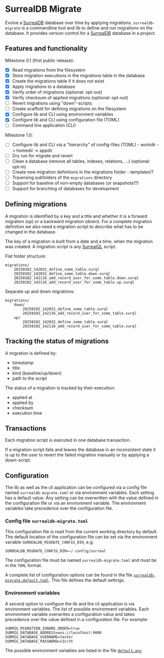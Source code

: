 # SurrealDB Migrate

Evolve a [SurrealDB] database over time by applying migrations. `surrealdb-migrate` is a commandline
tool and lib to define and run migrations on the database. It provides version control for a
[SurrealDB] database in a project.

## Features and functionality

Milestone 0.1 (first public release):

* [X] Read migrations from the filesystem
* [X] Store migration executions in the migrations table in the database
* [X] Create the migrations table if it does not exist
* [X] Apply migrations to a database
* [X] Verify order of migrations (optional: opt-out)
* [X] Verify checksum of applied migrations (optional: opt-out)
* [ ] Revert migrations using "down"-scripts
* [ ] Create scaffold for defining migrations on the filesystem
* [X] Configure lib and CLI using environment variables
* [X] Configure lib and CLI using configuration file (TOML)
* [ ] Command line application (CLI)

Milestone 1.0:

* [ ] Configure lib and CLI via a "hierarchy" of config-files (TOML) - workdir -> homedir -> appdir
* [ ] Dry run for migrate and revert
* [ ] Clean a database (remove all tables, indexes, relations, ...) (optional: opt-in)
* [ ] Create new migration definitions in the migrations folder - templates!?
* [ ] Traversing subfolders of the `migrations` directory
* [ ] Support for baseline of non-empty databases (or snapshots!?)
* [ ] Support for branching of databases for development

## Defining migrations

A migration is identified by a key and a title and whether it is a forward migration (up) or
a backward migration (down). For a complete migration definition we also need a migration script to
describe what has to be changed in the database.

The key of a migration is built from a date and a time, when the migration was created. A
migration script is any [SurrealQL] script.

Flat folder structure:

```text
migrations/
    20250102_142032_define_some_table.surql
    20250102_142032_define_some_table.down.surql
    20250102_142116_add_record_user_for_some_table.down.surql
    20250102_142116_add_record_user_for_some_table.up.surql
```

Separate up and down migrations:

```
migrations/
    down/
        20250102_142032_define_some_table.surql
        20250102_142116_add_record_user_for_some_table.surql
    up/
        20250102_142032_define_some_table.surql
        20250102_142116_add_record_user_for_some_table.surql
```

## Tracking the status of migrations

A migration is defined by:

* timestamp
* title
* kind (baseline/up/down)
* path to the script

The status of a migration is tracked by their execution:

* applied at
* applied by
* checksum
* execution time

## Transactions

Each migration script is executed in one database transaction.

If a migration script fails and leaves the database in an inconsistent state it is up to the user
to revert the failed migration manually or by applying a down-script.

## Configuration

The lib as well as the cli application can be configured via a config file named
`surrealdb-migrate.toml` or via environment variables. Each setting has a default value. Any
setting can be overwritten with the value defined in the configuration file or via an environment
variable. The environment variables take precedence over the configuration file.

### Config file `surrealdb-migrate.toml`

This configuration file is read from the current working directory by
default. The default location of the configuration file can be set via the environment variable
`SURREALDB_MIGRATE_CONFIG_DIR`, e.g.

```
SURREALDB_MIGRATE_CONFIG_DIR=~/.config/surreal
```

The configuration file must be named `surrealdb-migrate.toml` and must be in the `TOML` format.

A complete list of configuration options can be found in the file
[
`surrealdb-migrate.default.toml`](surrealdb-migrate-config/resources/surrealdb-migrate.default.toml).
This file defines the default settings.

### Environment variables

A second option to configure the lib and the cli application is via environment variables. The list
of possible environment variables. Each environment variable overwrites a configuration value and
takes precedence over the value defined in a configuration file. For example:

```dotenv
SURMIG_MIGRATION_IGNORE_ORDER=true
SURMIG_DATABASE_ADDRESS=wss://localhost:9000
SURMIG_DATABASE_USERNAME=tester
SURMIG_DATABASE_PASSWORD=s3cr3t
```

The possible environment variables are listed in the file [
`default.env`](surrealdb-migrate-config/resources/default.env)

[SurrealDB]: https://surrealdb.com

[SurrealQL]: https://surrealdb.com/docs/surrealql
